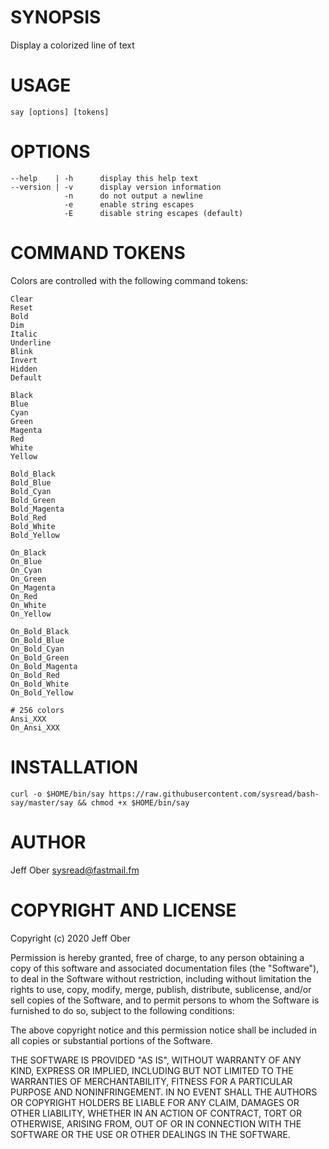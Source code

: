 # SYNOPSIS

Display a colorized line of text

# USAGE

    say [options] [tokens]

# OPTIONS

    --help    | -h      display this help text
    --version | -v      display version information
                -n      do not output a newline
                -e      enable string escapes
                -E      disable string escapes (default)

# COMMAND TOKENS

Colors are controlled with the following command tokens:

    Clear
    Reset
    Bold
    Dim
    Italic
    Underline
    Blink
    Invert
    Hidden
    Default

    Black
    Blue
    Cyan
    Green
    Magenta
    Red
    White
    Yellow

    Bold_Black
    Bold_Blue
    Bold_Cyan
    Bold_Green
    Bold_Magenta
    Bold_Red
    Bold_White
    Bold_Yellow

    On_Black
    On_Blue
    On_Cyan
    On_Green
    On_Magenta
    On_Red
    On_White
    On_Yellow

    On_Bold_Black
    On_Bold_Blue
    On_Bold_Cyan
    On_Bold_Green
    On_Bold_Magenta
    On_Bold_Red
    On_Bold_White
    On_Bold_Yellow

    # 256 colors
    Ansi_XXX
    On_Ansi_XXX

# INSTALLATION

    curl -o $HOME/bin/say https://raw.githubusercontent.com/sysread/bash-say/master/say && chmod +x $HOME/bin/say

# AUTHOR

Jeff Ober <sysread@fastmail.fm>

# COPYRIGHT AND LICENSE

Copyright (c) 2020 Jeff Ober

Permission is hereby granted, free of charge, to any person obtaining a copy
of this software and associated documentation files (the "Software"), to deal
in the Software without restriction, including without limitation the rights
to use, copy, modify, merge, publish, distribute, sublicense, and/or sell
copies of the Software, and to permit persons to whom the Software is
furnished to do so, subject to the following conditions:

The above copyright notice and this permission notice shall be included in all
copies or substantial portions of the Software.

THE SOFTWARE IS PROVIDED "AS IS", WITHOUT WARRANTY OF ANY KIND, EXPRESS OR
IMPLIED, INCLUDING BUT NOT LIMITED TO THE WARRANTIES OF MERCHANTABILITY,
FITNESS FOR A PARTICULAR PURPOSE AND NONINFRINGEMENT. IN NO EVENT SHALL THE
AUTHORS OR COPYRIGHT HOLDERS BE LIABLE FOR ANY CLAIM, DAMAGES OR OTHER
LIABILITY, WHETHER IN AN ACTION OF CONTRACT, TORT OR OTHERWISE, ARISING FROM,
OUT OF OR IN CONNECTION WITH THE SOFTWARE OR THE USE OR OTHER DEALINGS IN THE
SOFTWARE.
